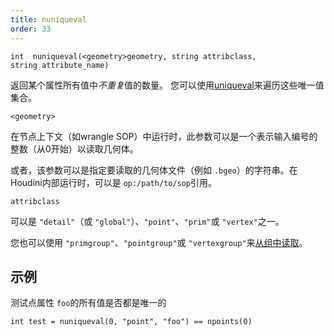 ```yaml
---
title: nuniqueval
order: 33
---
```

`int  nuniqueval(<geometry>geometry, string attribclass, string attribute_name)`

返回某个属性所有值中*不重复*值的数量。
您可以使用[uniqueval](/zh-cn/houdini-vex/attributes-and-intrinsics/uniqueval "返回整型或字符串属性所有值集合中的某个唯一值")来遍历这些唯一值集合。

`<geometry>`

在节点上下文（如wrangle SOP）中运行时，此参数可以是一个表示输入编号的整数（从0开始）以读取几何体。

或者，该参数可以是指定要读取的几何体文件（例如 `.bgeo`）的字符串。在Houdini内部运行时，可以是 `op:/path/to/sop`引用。

`attribclass`

可以是 `"detail"`（或 `"global"`）、`"point"`、`"prim"`或 `"vertex"`之一。

您也可以使用 `"primgroup"`、`"pointgroup"`或 `"vertexgroup"`来[从组中读取](../groups.html "在VEX中可以将图元/点/顶点组的内容作为属性读取")。

## 示例

测试点属性 `foo`的所有值是否都是唯一的

```vex
int test = nuniqueval(0, "point", "foo") == npoints(0)

```
